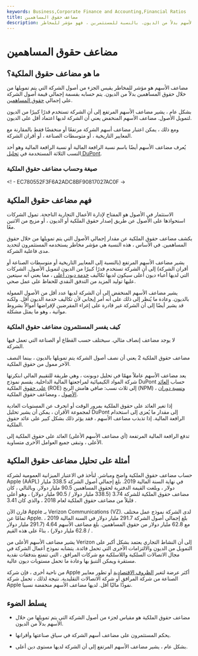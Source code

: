```yaml
---
keywords: Business,Corporate Finance and Accounting,Financial Ratios
title: مضاعف حقوق المساهمين
description: مضاعف حقوق الملكية هو حساب لمقدار أصول الشركة التي يتم تمويلها من خلال الأسهم بدلاً من الديون. بالنسبة للمستثمرين ، فهو مؤشر للمخاطر.
---
```


# مضاعف حقوق المساهمين
## ما هو مضاعف حقوق الملكية؟

مضاعف الأسهم هو مؤشر للمخاطر يقيس الجزء من أصول الشركة التي يتم تمويلها من خلال حقوق المساهمين بدلاً من الديون. يتم حسابه بقسمة إجمالي قيمة أصول الشركة على إجمالي [حقوق المساهمين](/stockholdersequity).

بشكل عام ، يشير مضاعف الأسهم المرتفع إلى أن الشركة تستخدم قدرًا كبيرًا من الديون لتمويل الأصول. مضاعف الأسهم المنخفض يعني أن الشركة لديها اعتماد أقل على الديون.

ومع ذلك ، يمكن اعتبار مضاعف أسهم الشركة مرتفعًا أو منخفضًا فقط بالمقارنة مع المعايير التاريخية ، أو متوسطات الصناعة ، أو أقران الشركة.

يُعرف مضاعف الأسهم أيضًا باسم نسبة الرافعة المالية أو نسبة الرافعة المالية وهو أحد النسب الثلاثة المستخدمة في [تحليل DuPont](/dupontanalysis).

### صيغة وحساب مضاعف حقوق الملكية

<! - EC780552F3F6A2ADC8BF90817027AC0F ->

## فهم مضاعف حقوق الملكية

الاستثمار في الأصول هو المفتاح لإدارة الأعمال التجارية الناجحة. تمول الشركات استحواذها على الأصول عن طريق إصدار حقوق الملكية أو الديون ، أو مزيج من الاثنين معًا.

يكشف مضاعف حقوق الملكية عن مقدار إجمالي الأصول التي يتم تمويلها من خلال حقوق المساهمين. في الأساس ، هذه النسبة هي مؤشر مخاطر يستخدمه المستثمرون لتحديد مدى فاعلية الشركة.

يشير مضاعف الأسهم المرتفع (بالنسبة إلى المعايير التاريخية أو متوسطات الصناعة أو أقران الشركة) إلى أن الشركة تستخدم قدرًا كبيرًا من الديون لتمويل الأصول. الشركات التي لديها أعباء ديون أعلى سيكون لديها تكاليف [خدمة ديون أعلى](/debtservice) ، مما يعني أنه سيتعين عليها توليد المزيد من التدفق النقدي للحفاظ على عمل صحي.

يشير مضاعف الأسهم المنخفض إلى أن الشركة لديها عدد أقل من الأصول الممولة بالديون. وعادة ما يُنظر إلى ذلك على أنه أمر إيجابي لأن تكاليف خدمة الديون أقل. ولكنه قد يشير أيضًا إلى أن الشركة غير قادرة على إغراء المقرضين لإقراضها أموالاً بشروط مواتية ، وهو ما يمثل مشكلة.

### كيف يفسر المستثمرون مضاعف حقوق الملكية

لا يوجد مضاعف إنصاف مثالي. سيختلف حسب القطاع أو الصناعة التي تعمل فيها الشركة.

مضاعف حقوق الملكية 2 يعني أن نصف أصول الشركة يتم تمويلها بالديون ، بينما النصف الآخر ممول من حقوق الملكية.

يعد مضاعف الأسهم عاملاً مهمًا في تحليل دوبونت ، وهي طريقة للتقييم المالي ابتكرتها شركة المواد الكيميائية لمراجعتها المالية الداخلية. يقسم نموذج DuPont حساب [العائد على حقوق](/returnonequity) الملكية (ROE) إلى ثلاث نسب: صافي هامش الربح (NPM) ، [ونسبة دوران الأصول](/assetturnover) ، ومضاعف حقوق الملكية.

إذا تغير العائد على حقوق الملكية بمرور الوقت أو انحرف عن المستويات العادية لمجموعة الأقران ، يمكن أن يشير تحليل DuPont إلى مقدار ما يُعزى إلى استخدام الرافعة المالية. إذا تذبذب مضاعف الأسهم ، فقد يؤثر ذلك بشكل كبير على عائد حقوق الملكية.

تدفع الرافعة المالية المرتفعة (أي مضاعف الأسهم الأعلى) العائد على حقوق الملكية إلى الأعلى ، وتبقى جميع العوامل الأخرى متساوية.

## أمثلة على تحليل مضاعف حقوق الملكية

حساب مضاعف حقوق الملكية واضح ومباشر. لنأخذ في الاعتبار الميزانية العمومية لشركة Apple (AAPL) في نهاية السنة المالية 2019. بلغ إجمالي أصول الشركة 338.5 مليار دولار ، وبلغت القيمة الدفترية لحقوق المساهمين 90.5 مليار دولار. وبالتالي ، كان مضاعف حقوق الملكية للشركة 3.74 (338.5 مليار دولار / 90.5 مليار دولار) ، وهو أعلى قليلاً من مضاعف حقوق الملكية لعام 2018 ، والذي كان 3.41 .

قارن الآن Apple بـ Verizon Communications (VZ). لدى الشركة نموذج عمل مختلف تمامًا عن Apple. بلغ إجمالي أصول الشركة 291.7 مليار دولار في السنة المالية 2019 ، مع 62.8 مليار دولار من حقوق المساهمين. بلغ مضاعف الأسهم 4.64 (291.7 مليار دولار / 62.8 مليار دولار) ، بناءً على هذه القيم .

يشير مضاعف الأسهم الأعلى من Verizon إلى أن النشاط التجاري يعتمد بشكل أكبر على التمويل من الديون والالتزامات الأخرى التي تحمل فائدة. يتشابه نموذج أعمال الشركة في مجال الاتصالات السلكية واللاسلكية مع شركات المرافق ، التي تتمتع بتدفقات نقدية مستقرة ويمكن التنبؤ بها وعادة ما تحمل مستويات ديون عالية.

من ناحية أخرى ، فإن شركة Apple أكثر عرضة لتغير [الظروف الاقتصادية](/economic-conditions) أو تطور معايير الصناعة من شركة المرافق أو شركة الاتصالات التقليدية. نتيجة لذلك ، تحمل شركة Apple نفوذًا ماليًا أقل. لديها مضاعف الأسهم منخفضة نسبيا.

## يسلط الضوء

- مضاعف حقوق الملكية هو مقياس لجزء من أصول الشركة التي يتم تمويلها من خلال الأسهم بدلاً من الديون.

- يحكم المستثمرون على مضاعف أسهم الشركة في سياق صناعتها وأقرانها.

- بشكل عام ، يشير مضاعف الأسهم المرتفع إلى أن الشركة لديها مستوى دين أعلى.

